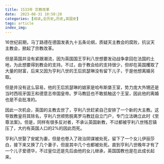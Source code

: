 ```yaml
---
title: 1533年 宗教改革
date:  2023-08-31 10:50:28
categories: [阅读,全历史,历史,英国史]
tags: article
index_img: 
---
```


16世纪前期，马丁路德在德国发表九十五条论纲，质疑天主教会的腐败，抗议天主教会，掀起了宗教改革。

但是英国并没有紧跟潮流，因为英国国王亨利八世想要发动战争拿回在法国的土地，为此想要得到教会的支持。不过，由于教会给的支持很少，但却在英国攫取了大量的财富，后来又因为亨利八世的王后凯瑟琳没有留下儿子，于是他想离婚另取。

但是并没有这么容易，他的王后凯瑟琳的娘家是哈布斯堡王室，势力庞大外甥还是当时西班牙国王和德意志帝国皇帝。罗马教廷也不敢抵触这个王室，因此他的离婚也是不会批准的。

因此一次机会，英国的主教去世了，亨利八世赶紧自己安排了一个新的大主教。这导致教皇将其除名，亨利八世顺势脱离罗马教廷自立门户，专门立法确立此时《至尊法案》。但是，同样有很多反对者，不承认英国新教，不过都被亨利八世残忍镇压了，大约有英国人口的2%的因此而死。

亨利八世娶了安妮为妻，但是也卷入了政治阴谋被处死，留下了一个女儿伊丽莎白，接下来又换了几个妻子，但是其中几个也都被处死。直到亨利八世晚年才有了一个儿子爱德华，不过皇位还是先后由他的女儿继承，英国国教也是在此成长起来。